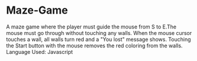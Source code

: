 # Maze-Game
A maze game where the player must guide the mouse from S to E.The mouse must go through
without touching any walls. When the mouse cursor touches a wall, all
walls turn red and a "You lost" message shows. Touching the Start
button with the mouse removes the red coloring from the walls.
Language Used: Javascript